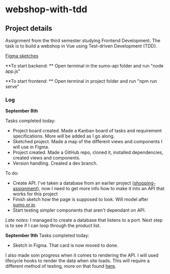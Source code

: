 # webshop-with-tdd

## Project details
Assignment from the third semester studying Frontend Development. The task is to build a webshop in Vue using Test-driven Development (TDD). 

[Figma sketches](https://www.figma.com/file/1kOgUaWugjZF6SvEFDwv87/webshop-tdd-sketch?node-id=3%3A22)

**To start backend: **
Open terminal in the sumo-api folder and run "node app.js"

**To start frontend: **
Open terminal in project folder and run "npm run serve"

### Log

**September 8th**

Tasks completed today:
- Project board created. Made a Kanban board of tasks and requirement specifications. More will be added as I go along.
- Sketched project. Made a map of the different views and components I will use in Figma. 
- Project created. Made a GitHub repo, cloned it, installed dependencies, created views and components.
- Version handling. Created a dev branch.

To do:
- Create API. I've taken a database from an earlier project ([shopping-assignment](https://github.com/Vicachu42/shopping-assignment)), now I need to get more info how to make it into an API that works for this project
- Finish sketch how the page is supposed to look. Will model after [sumo.or.jp](https://www.sumo.or.jp/En/).
- Start testing simpler components that aren't dependant on API.

*Late notes:* I managed to create a database that listens to a port. Next step is to see if I can loop through the product list.

**September 9th**
Tasks completed today:
- Sketch in Figma. That card is now moved to done.


I also made som progress when it comes to rendering the API. I will used lifecycle hooks to render the data when site loads. This will require a different method of testing, more on that found [here](https://medium.com/@sebastiencorreia/testing-vue-js-lifecycle-hook-43c1227815bd).
